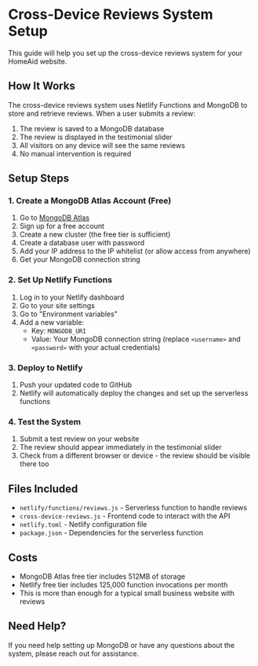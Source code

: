 # Cross-Device Reviews System Setup

This guide will help you set up the cross-device reviews system for your HomeAid website.

## How It Works

The cross-device reviews system uses Netlify Functions and MongoDB to store and retrieve reviews. When a user submits a review:

1. The review is saved to a MongoDB database
2. The review is displayed in the testimonial slider
3. All visitors on any device will see the same reviews
4. No manual intervention is required

## Setup Steps

### 1. Create a MongoDB Atlas Account (Free)

1. Go to [MongoDB Atlas](https://www.mongodb.com/cloud/atlas/register)
2. Sign up for a free account
3. Create a new cluster (the free tier is sufficient)
4. Create a database user with password
5. Add your IP address to the IP whitelist (or allow access from anywhere)
6. Get your MongoDB connection string

### 2. Set Up Netlify Functions

1. Log in to your Netlify dashboard
2. Go to your site settings
3. Go to "Environment variables"
4. Add a new variable:
   - Key: `MONGODB_URI`
   - Value: Your MongoDB connection string (replace `<username>` and `<password>` with your actual credentials)

### 3. Deploy to Netlify

1. Push your updated code to GitHub
2. Netlify will automatically deploy the changes and set up the serverless functions

### 4. Test the System

1. Submit a test review on your website
2. The review should appear immediately in the testimonial slider
3. Check from a different browser or device - the review should be visible there too

## Files Included

- `netlify/functions/reviews.js` - Serverless function to handle reviews
- `cross-device-reviews.js` - Frontend code to interact with the API
- `netlify.toml` - Netlify configuration file
- `package.json` - Dependencies for the serverless function

## Costs

- MongoDB Atlas free tier includes 512MB of storage
- Netlify free tier includes 125,000 function invocations per month
- This is more than enough for a typical small business website with reviews

## Need Help?

If you need help setting up MongoDB or have any questions about the system, please reach out for assistance.
